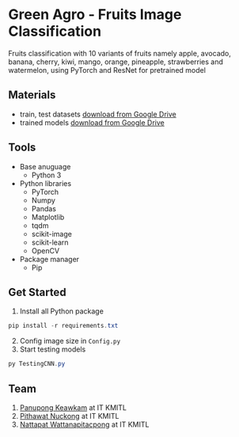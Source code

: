 # Green Agro - Fruits Image Classification
Fruits classification with 10 variants of fruits namely apple, avocado, banana, cherry, kiwi, mango, orange, pineapple, strawberries and watermelon, using PyTorch and ResNet for pretrained model
## Materials
- train, test datasets [download from Google Drive](https://drive.google.com/drive/folders/1DBexzYVa2UTF_OG3heSWGGfuKlBay1OZ?usp=sharing)
- trained models [download from Google Drive](https://drive.google.com/drive/folders/1b54HuQX3R1jziNBq2p9ovyBTs_3nnQVN?usp=sharing) 
## Tools
- Base anuguage
  - Python 3
- Python libraries
  - PyTorch
  - Numpy
  - Pandas
  - Matplotlib
  - tqdm
  - scikit-image
  - scikit-learn
  - OpenCV
- Package manager
  - Pip
## Get Started
1. Install all Python package
```powershell
pip install -r requirements.txt
```
2. Config image size in `Config.py`
3. Start testing models
```powershell
py TestingCNN.py
```
## Team
1. [Panupong Keawkam](https://github.com/panupongkeawkam) at IT KMITL
2. [Pithawat Nuckong](https://github.com/pithawatnuckong) at IT KMITL
3. [Nattapat Wattanapitacpong](https://github.com/63070059) at IT KMITL
